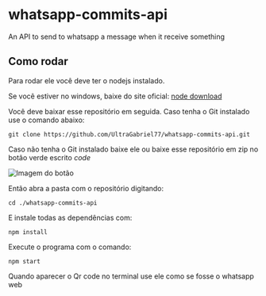 # whatsapp-commits-api
An API to send to whatsapp a message when it receive something


## Como rodar
Para rodar ele você deve ter o nodejs instalado.

Se você estiver no windows, baixe do site oficial: [node download](https://nodejs.org/en/download/)

Você deve baixar esse repositório em seguida.
Caso tenha o Git instalado use o comando abaixo:

`
git clone https://github.com/UltraGabriel77/whatsapp-commits-api.git
`


Caso não tenha o Git instalado baixe ele ou baixe esse repositório em zip no botão verde escrito *code*

![Imagem do botão](https://github.com/UltraGabriel77/whatsapp-commits-api/blob/master/Captura%20de%20tela%20de%202020-10-02%2019-10-43.png)


Então abra a pasta com o repositório digitando: 

`cd ./whatsapp-commits-api`


E instale todas as dependências com:

`npm install`


Execute o programa com o comando:

`npm start`


Quando aparecer o Qr code no terminal use ele como se fosse o whatsapp web

